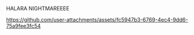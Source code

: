 HALARA NIGHTMAREEEE

https://github.com/user-attachments/assets/fc5947b3-6769-4ec4-9dd6-75a9fee3fc54
